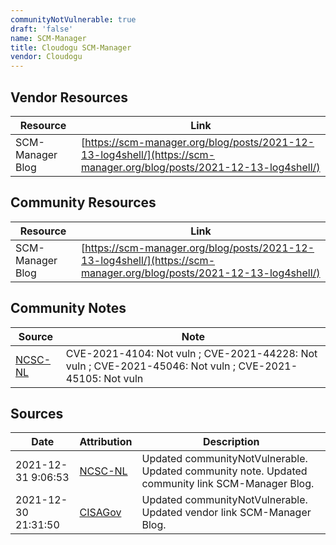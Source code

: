 ```yaml
---
communityNotVulnerable: true
draft: 'false'
name: SCM-Manager
title: Cloudogu SCM-Manager
vendor: Cloudogu
---
```


## Vendor Resources
| Resource | Link |
| --- | --- |
| SCM-Manager Blog | [https://scm-manager.org/blog/posts/2021-12-13-log4shell/](https://scm-manager.org/blog/posts/2021-12-13-log4shell/) |

## Community Resources
| Resource | Link |
| --- | --- |
| SCM-Manager Blog | [https://scm-manager.org/blog/posts/2021-12-13-log4shell/](https://scm-manager.org/blog/posts/2021-12-13-log4shell/) |

## Community Notes
| Source | Note |
| --- | --- |
| [NCSC-NL](https://github.com/NCSC-NL/log4shell/blob/main/software/README.md) | CVE-2021-4104: Not vuln ; CVE-2021-44228: Not vuln ; CVE-2021-45046: Not vuln ; CVE-2021-45105: Not vuln </ul> |

## Sources
| Date | Attribution | Description |
| --- | --- | --- |
| 2021-12-31 9:06:53 | [NCSC-NL](https://github.com/NCSC-NL/log4shell/blob/main/software/README.md) | Updated communityNotVulnerable. Updated community note. Updated community link SCM-Manager Blog.  |
| 2021-12-30 21:31:50 | [CISAGov](https://raw.githubusercontent.com/cisagov/log4j-affected-db/develop/README.md) | Updated communityNotVulnerable. Updated vendor link SCM-Manager Blog.  |

